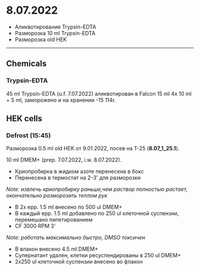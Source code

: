 8.07.2022
==========

- Аликвотирование Trypsin-EDTA
- Разморозка 10 ml Trypsin-EDTA
- Разморозка old HEK

---

## Chemicals
### Trypsin-EDTA
45 ml Trypsin-EDTA (u.f. 7.07.2022) аликвотирован в Falcon 15 ml 4x 10 ml + 5 ml, заморожено и на хранении -15 114r.


## HEK cells
### Defrost (15:45)
Разморозка 0.5 ml old HEK от 9.01.2022, посев на T-25 (**8.07_1_25.1**).

10 ml DMEM+ (prep. 7.07.2022, i.w. 8.07.2022).


- Криопробирка в жидком азоте перенесена в бокс
- Перенесена в термостат на 2-3' для разморозки

*Note: извлечь криопробирку раньше,чем раствор полностью растает, окончательно разморозить теплом рук*

- В 2x epp. 1.5 ml внесено по 500 ul DMEM+
- В каждый epp. 1.5 ml добавлено по 250 ul клеточной суспензии, перемешано пипетированием
- CF 3000 RPM 3'

*Note: работать максимально быстро, DMSO токсичен*

- В влакон внесено 4.5 ml DMEM+
- Супернатант удален, клетки ресуспендированы в 250 ul DMEM+
- 2x250 ul клеточной суспензии внесено во флакон